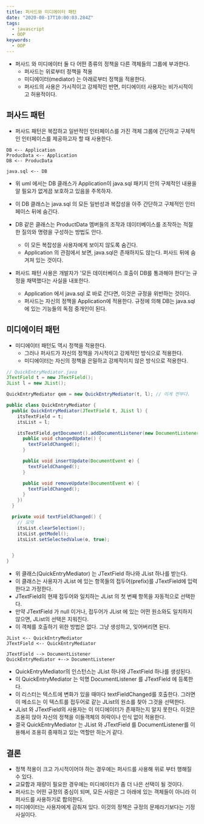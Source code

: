 ```yaml
---
title: 퍼사드와 미디에이터 패턴
date: "2020-08-17T10:00:03.284Z"
tags:
  - javascript
  - OOP
keywords:
  - OOP
---
```


- 퍼사드 와 미디에이터 둘 다 어떤 종류의 정책을 다른 객체들의 그룹에 부과한다.
  - 퍼사드는 위로부터 정책을 적용
  - 미디에이터(mediator) 는 아래로부터 정책을 적용한다.
  - 퍼사드의 사용은 가시적이고 강제적인 반면, 미디에이터 사용자는 비가시적이고 허용적이다.

## 퍼사드 패턴

- 퍼사드 패턴은 복잡하고 일반적인 인터페이스를 가진 객체 그룹에 간단하고 구체적인 인터페이스를 제공하고자 할 때 사용한다.

```uml
DB <-- Application
ProducData <-- Application
DB <-- ProducData

java.sql <-- DB
```

- 위 uml 에서는 DB 클래스가 Application이 java.sql 패키지 안의 구체적인 내용을 알 필요가 없게끔 보호하고 있음을 주목하자.
- 이 DB 클래스는 java.sql 의 모든 일반성과 복잡성을 아주 간단하고 구체적인 인터페이스 뒤에 숨긴다.

- DB 같은 클래스는 ProductData 멤버들의 조작과 데이터베이스를 조작하는 적절한 질의와 명령을 구성하는 방법도 안다.

  - 이 모든 복잡성을 사용자에게 보이지 않도록 숨긴다.
  - Application 의 관점에서 보면, java.sql은 존재하지도 않는다. 퍼사드 뒤에 숨겨져 있는 것이다.

- 퍼사드 패턴 사용은 개발자가 '모든 데이터베이스 호출이 DB를 통과해야 한다'는 규정을 채택했다는 사실을 내포한다.
  - Application 에서 java.sql 로 바로 간다면, 이것은 규정을 위반하는 것이다.
  - 퍼사드는 자신의 정책을 Application에 적용한다. 규정에 의해 DB는 java.sql에 있는 기능들의 독점 중개인이 된다.

## 미디에이터 패턴

- 미디에이터 패턴도 역시 정책을 적용한다.
  - 그러나 퍼사드가 자신의 정책을 가시적이고 강제적인 방식으로 적용한다.
  - 미디에이터는 자신의 정책을 은밀하고 강제적이지 않은 방식으로 적용한다.

```java
// QuickEntryMediator.java
JTextField t = new JTextField();
JList l = new JList();

QuickEntryMediator qem = new QuickEntryMediator(t, l); // 이게 전부다.

public class QuickEntryMediator {
  public QuickEntryMediator(JTextField t, JList l) {
    itsTextField = t;
    itsList = l;

    itsTextField.getDocument().addDocumentListener(new DocumentListener() {
      public void changedUpdate() {
        textFieldChanged();
      }

      public void insertUpdate(DocumentEvent e) {
        textFieldChanged();
      }

      public void removeUpdate(DocumentEvent e) {
        textFieldChanged();
      }
    })
  }

  private void textFieldChanged() {
    // 요약
    itsList.clearSelection();
    itsList.getModel();
    itsList.setSelectedValue(o, true);


  }
}
```

- 위 클래스(QuickEntryMediator) 는 JTextField 하나와 JList 하나를 받는다.
- 이 클래스는 사용자가 JList 에 있는 항목들의 접두어(prefix)를 JTextField에 입력한다고 가정한다.
- JTextField의 현재 접두어와 일치하는 JList 의 첫 번째 항목을 자동적으로 선택한다.
- 만약 JTextField 가 null 이거나, 접두어가 JList 에 있는 어떤 원소와도 일치하지 않으면, JList의 선택은 지워진다.
- 이 객체를 호출하기 위한 방법은 없다. 그냥 생성하고, 잊어버리면 된다.

```uml
JList <-- QuickEntryMediator
JTextField <-- QuickEntryMediator

JTextField --> DocumentListener
QuickEntryMediator +--> DocumentListener
```

- QuickEntryMediator의 인스턴스는 JList 하나와 JTextField 하나를 생성된다.
- 이 QuickEntryMediator 는 익명 DocumentListener 를 JTextField 에 등록한다.
- 이 리스터는 텍스트에 변화가 있을 때마다 textFieldChanged를 호출한다. 그러면 이 메소드는 이 텍스트를 접두어로 같는 JList의 원소를 찾아 그것을 선택한다.
- JList 와 JTextField의 사용자는 이 미디에이터가 존재하는지 알지 못한다. 이것은 조용히 앉아 자신의 정책을 이들객체의 허락이나 인식 없이 적용한다.
- 결국 QuickEntryMediator 는 JList 와 JTextField 를 DocumentListener를 이용해서 조용히 중재하고 있는 역할만 하는거 같다.

## 결론

- 정책 적용이 크고 가시적이어야 하는 경우에는 퍼사드를 사용해 위로 부터 행해질 수 있다.
- 교묘함과 재량이 필요한 경우에는 미디에이터가 좀 더 나은 선택이 될 것이다.
- 퍼사드는 어떤 규정의 중심이 되며, 모든 사람은 그 아래에 있는 객체들이 아니라 이 퍼사드를 사용하기로 합의한다.
- 미디에이터는 사용자에게 감춰져 있다. 이것의 정책은 규정의 문제라기보다는 기정사실이다.
